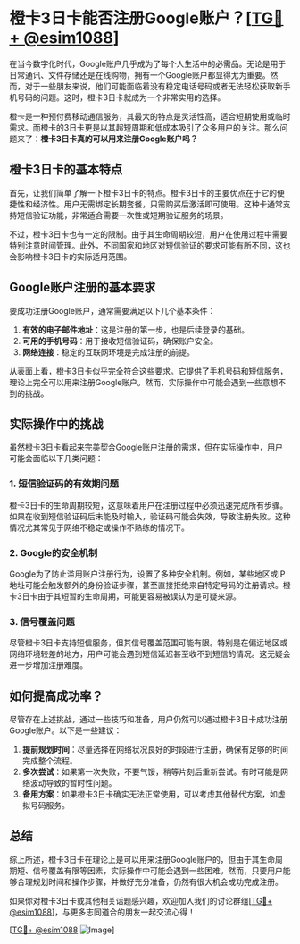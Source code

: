 # 橙卡3日卡能否注册Google账户？[[TG💪+ @esim1088](https://t.me/s/esim1088)]

在当今数字化时代，Google账户几乎成为了每个人生活中的必需品。无论是用于日常通讯、文件存储还是在线购物，拥有一个Google账户都显得尤为重要。然而，对于一些朋友来说，他们可能面临着没有稳定电话号码或者无法轻松获取新手机号码的问题。这时，橙卡3日卡就成为一个非常实用的选择。

橙卡是一种预付费移动通信服务，其最大的特点是灵活性高，适合短期使用或临时需求。而橙卡的3日卡更是以其超短周期和低成本吸引了众多用户的关注。那么问题来了：**橙卡3日卡真的可以用来注册Google账户吗？**

## 橙卡3日卡的基本特点

首先，让我们简单了解一下橙卡3日卡的特点。橙卡3日卡的主要优点在于它的便捷性和经济性。用户无需绑定长期套餐，只需购买后激活即可使用。这种卡通常支持短信验证功能，非常适合需要一次性或短期验证服务的场景。

不过，橙卡3日卡也有一定的限制。由于其生命周期较短，用户在使用过程中需要特别注意时间管理。此外，不同国家和地区对短信验证的要求可能有所不同，这也会影响橙卡3日卡的实际适用范围。

## Google账户注册的基本要求

要成功注册Google账户，通常需要满足以下几个基本条件：

1. **有效的电子邮件地址**：这是注册的第一步，也是后续登录的基础。
2. **可用的手机号码**：用于接收短信验证码，确保账户安全。
3. **网络连接**：稳定的互联网环境是完成注册的前提。

从表面上看，橙卡3日卡似乎完全符合这些要求。它提供了手机号码和短信服务，理论上完全可以用来注册Google账户。然而，实际操作中可能会遇到一些意想不到的挑战。

## 实际操作中的挑战

虽然橙卡3日卡看起来完美契合Google账户注册的需求，但在实际操作中，用户可能会面临以下几类问题：

### 1. 短信验证码的有效期问题

橙卡3日卡的生命周期较短，这意味着用户在注册过程中必须迅速完成所有步骤。如果在收到短信验证码后未能及时输入，验证码可能会失效，导致注册失败。这种情况尤其常见于网络不稳定或操作不熟练的情况下。

### 2. Google的安全机制

Google为了防止滥用账户注册行为，设置了多种安全机制。例如，某些地区或IP地址可能会触发额外的身份验证步骤，甚至直接拒绝来自特定号码的注册请求。橙卡3日卡由于其短暂的生命周期，可能更容易被误认为是可疑来源。

### 3. 信号覆盖问题

尽管橙卡3日卡支持短信服务，但其信号覆盖范围可能有限。特别是在偏远地区或网络环境较差的地方，用户可能会遇到短信延迟甚至收不到短信的情况。这无疑会进一步增加注册难度。

## 如何提高成功率？

尽管存在上述挑战，通过一些技巧和准备，用户仍然可以通过橙卡3日卡成功注册Google账户。以下是一些建议：

1. **提前规划时间**：尽量选择在网络状况良好的时段进行注册，确保有足够的时间完成整个流程。
2. **多次尝试**：如果第一次失败，不要气馁，稍等片刻后重新尝试。有时可能是网络波动导致的暂时性问题。
3. **备用方案**：如果橙卡3日卡确实无法正常使用，可以考虑其他替代方案，如虚拟号码服务。

## 总结

综上所述，橙卡3日卡在理论上是可以用来注册Google账户的，但由于其生命周期短、信号覆盖有限等因素，实际操作中可能会遇到一些困难。然而，只要用户能够合理规划时间和操作步骤，并做好充分准备，仍然有很大机会成功完成注册。

如果你对橙卡3日卡或其他相关话题感兴趣，欢迎加入我们的讨论群组[[TG💪+ @esim1088](https://t.me/s/esim1088)]，与更多志同道合的朋友一起交流心得！

[[TG💪+ @esim1088](https://t.me/s/esim1088) ![Image](https://i.postimg.cc/4NQfJmqS/Snipaste-2025-05-13-00-14-12.png)]